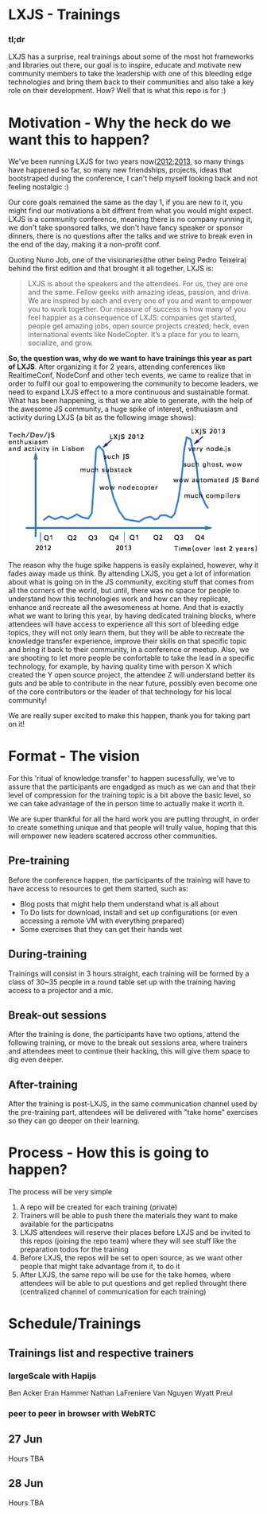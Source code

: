 # LXJS - Trainings

### tl;dr
LXJS has a surprise, real trainings about some of the most hot frameworks and libraries out there, our goal is to inspire, educate and motivate new community members to take the leadership with one of this bleeding edge technologies and bring them back to their communities and also take a key role on their development. How? Well that is what this repo is for :)

# Motivation - Why the heck do we want this to happen?

We've been running LXJS for two years now([2012](http://2012.lxjs.org/);[2013](http://2013.lxjs.org/), so many things have happened so far, so many new friendships, projects, ideas that bootstraped during the conference, I can't help myself looking back and not feeling nostalgic :) 

Our core goals remained the same as the day 1, if you are new to it, you might find our motivations a bit diffrent from what you would might expect. LXJS is a community conference, meaning there is no company running it, we don't take sponsored talks, we don't have fancy speaker or sponsor dinners, there is no questions after the talks and we strive to break even in the end of the day, making it a non-profit conf.

Quoting Nuno Job, one of the visionaries(the other being Pedro Teixeira) behind the first edition and that brought it all together, LXJS is:

> LXJS is about the speakers and the attendees. For us, they are one and the same. Fellow geeks with amazing ideas, passion, and drive. We are inspired by each and every one of you and want to empower you to work together. Our measure of success is how many of you feel happier as a consequence of LXJS: companies get started, people get amazing jobs, open source projects created; heck, even international events like NodeCopter. It’s a place for you to learn, socialize, and grow.

**So, the question was, why do we want to have trainings this year as part of LXJS**. After organizing it for 2 years, attending conferences like RealtimeConf, NodeConf and other tech events, we came to realize that in order to fulfil our goal to empowering the community to become leaders, we need to expand LXJS effect to a more continuous and sustainable format. What has been happening, is that we are able to generate, with the help of the awesome JS community, a huge spike of interest, enthusiasm and activity during LXJS (a bit as the following image shows):

![suchgraph](suchgraph.png)

The reason why the huge spike happens is easily explained, however, why it fades away made us think. By attending LXJS, you get a lot of information about what is going on in the JS community, exciting stuff that comes from all the corners of the world, but until, there was no space for people to understand how this technologies work and how can they replicate, enhance and recreate all the awesomeness at home. And that is exactly what we want to bring this year, by having dedicated training blocks, where attendees will have access to experience all this sort of bleeding edge topics, they will not only learn them, but they will be able to recreate the knowledge transfer experience, improve their skills on that specific topic and bring it back to their community, in a conference or meetup. Also, we are shooting to let more people be confortable to take the lead in a specific technology, for example, by having quality time with person X which created the Y open source project, the attendee Z will understand better its guts and be able to contribute in the near future, possibly even become one of the core contributors or the leader of that technology for his local community!

We are really super excited to make this happen, thank you for taking part on it!


# Format - The vision

For this 'ritual of knowledge transfer' to happen sucessfully, we've to assure that the participants are engadged as much as we can and that their level of compression for the training topic is a bit above the basic level, so we can take advantage of the in person time to actually make it worth it.

We are super thankful for all the hard work you are putting throught, in order to create something unique and that people will trully value, hoping that this will empower new leaders scatered accross other communities.


## Pre-training 

Before the conference happen, the participants of the training will have to have access to resources to get them started, such as:

* Blog posts that might help them understand what is all about
* To Do lists for download, install and set up configurations (or even accessing a remote VM with everything prepared)
* Some exercises that they can get their hands wet

## During-training 

Trainings will consist in 3 hours straight, each training will be formed by a class of 30~35 people in a round table set up with the training having access to a projector and a mic.

## Break-out sessions

After the training is done, the participants have two options, attend the following training, or move to the break out sessions area, where trainers and attendees meet to continue their hacking, this will give them space to dig even deeper.

## After-training 

After the training is post-LXJS, in the same communication channel used by the pre-training part, attendees will be delivered with "take home" exercises so they can go deeper on their learning.


# Process - How this is going to happen?

The process will be very simple

1. A repo will be created for each training (private)
2. Trainers will be able to push there the materials they want to make available for the participatns
3. LXJS attendees will reserve their places before LXJS and be invited to this repos (joining the repo team) where they will see stuff like the preparation todos for the training
4. Before LXJS, the repos will be set to open source, as we want other people that might take advantage from it, to do it
5. After LXJS, the same repo will be use for the take homes, where attendees will be able to put questions and get replied throught there (centralized channel of communication for each training)


# Schedule/Trainings

## Trainings list and respective trainers

### largeScale with Hapijs

Ben Acker
Eran Hammer
Nathan LaFreniere
Van Nguyen
Wyatt Preul

### peer to peer in browser with WebRTC





## 27 Jun
Hours TBA

## 28 Jun
Hours TBA
